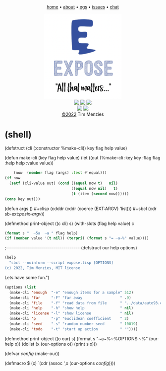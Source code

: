 <a name=top><br>
<!-- tricks from https://simpleicons.org/  https://studio.tailorbrands.com -->
<p align=center>
<a href="/README.md#top">home</a> • 
<a href="asdas">about</a> • 
<a href="asdas">egs</a> • 
<a href="asdas">issues</a> • 
<a href="asdas">chat</a>  
</p><p align=center>
<a href="/README.md#top"><img src="/etc/img/expose.png" width=250></a><br>
<img src="https://img.shields.io/badge/purpose-se,ai-informational?style=flat&logo=hyper&logoColor=white&color=blueviolet">
<img src="https://img.shields.io/badge/language-lua-informational?style=flat&logo=lua&logoColor=white&color=orange">
<a href="https://github.com/4duo/duo/actions"><img src="https://github.com/4duo/duo/workflows/tests/badge.svg"></a><br>
<img src="https://img.shields.io/badge/platform-osx,linux-informational?style=flat&logo=linux&logoColor=white&color=blue">
<a href="https://zenodo.org/badge/latestdoi/452530453"><img src="https://zenodo.org/badge/452530453.svg"></a><br>
<a href="/LICENSE.md#top">&copy;2022</a> Tim Menzies
</p>




# (shell)


(defstruct (cli (:constructor %make-cli)) key flag help value)

(defun make-cli (key flag help value)
  (let ((out  (%make-cli :key key :flag flag :help help :value value))

```lisp
    (now  (member flag (args) :test #'equal)))
(if now
  (setf (cli-value out) (cond ((equal now t)   nil)
                              ((equal now nil)   t)
                              (t (item (second now))))))
(cons key out)))

```


(defun args ()
  #+clisp (cdddr (cddr (coerce (EXT:ARGV) 'list)))
  #+sbcl  (cdr sb-ext:*posix-argv*))

(defmethod print-object ((c cli) s)
  (with-slots (flag help value) c

```lisp
(format s "  ~5a  ~a " flag help)
(if (member value '(t nil)) (terpri) (format s "= ~a~%" value))))

```


;-------------------------------------
(defstruct our help options)

```lisp
(help
  "sbcl --noinform --script expose.lisp [OPTIONS]
(c) 2022, Tim Menzies, MIT license
```



Lets have some fun.")

```lisp
(options (list 
  (make-cli 'enough  "-e" "enough items for a sample" 512)
  (make-cli 'far     "-F" "far away                 " .9)
  (make-cli 'file    "-f" "read data from file      " "../data/auto93.csv")
  (make-cli 'help    "-h" "show help                " nil)
  (make-cli 'license "-l" "show license             " nil)
  (make-cli 'p       "-p" "euclidean coefficient    " 2)
  (make-cli 'seed    "-s" "random number seed       " 10019)
  (make-cli 'todo    "-t" "start up action          " ""))))

```


(defmethod print-object ((o our) s)
  (format s "~a~%~%OPTIONS:~%" (our-help o))
  (dolist (x (our-options o)) (print s x)))

(defvar *config* (make-our))

(defmacro $ (x) `(cdr (assoc ',x (our-options *config*))))


